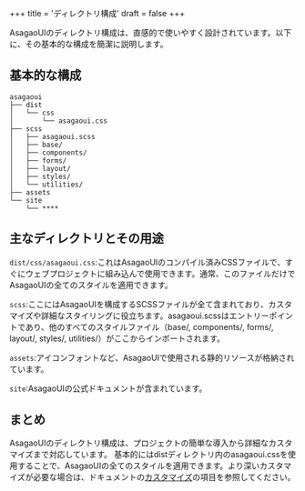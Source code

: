 +++
title = 'ディレクトリ構成'
draft = false
+++

AsagaoUIのディレクトリ構成は、直感的で使いやすく設計されています。以下に、その基本的な構成を簡潔に説明します。

## 基本的な構成

```text
asagaoui
├── dist
│   └── css
│       └── asagaoui.css
├── scss
│   ├── asagaoui.scss
│   ├── base/
│   ├── components/
│   ├── forms/
│   ├── layout/
│   ├── styles/
│   └── utilities/
├── assets
└── site
    └── ****
```

## 主なディレクトリとその用途

`dist/css/asagaoui.css`:これはAsagaoUIのコンパイル済みCSSファイルで、すぐにウェブプロジェクトに組み込んで使用できます。通常、このファイルだけでAsagaoUIの全てのスタイルを適用できます。

`scss`:ここにはAsagaoUIを構成するSCSSファイルが全て含まれており、カスタマイズや詳細なスタイリングに役立ちます。asagaoui.scssはエントリーポイントであり、他のすべてのスタイルファイル（base/,
components/, forms/, layout/, styles/, utilities/）がここからインポートされます。

`assets`:アイコンフォントなど、AsagaoUIで使用される静的リソースが格納されています。

`site`:AsagaoUIの公式ドキュメントが含まれています。

## まとめ

AsagaoUIのディレクトリ構成は、プロジェクトの簡単な導入から詳細なカスタマイズまで対応しています。
基本的にはdistディレクトリ内のasagaoui.cssを使用することで、AsagaoUIの全てのスタイルを適用できます。より深いカスタマイズが必要な場合は、ドキュメントの[カスタマイズ]()の項目を参照してください。

